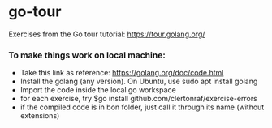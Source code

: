 # go-tour
Exercises from the Go tour tutorial: https://tour.golang.org/

### To make things work on local machine:
- Take this link as reference: https://golang.org/doc/code.html
- Install the golang (any version). On Ubuntu, use sudo apt install golang
- Import the code inside the local go workspace
- for each exercise, try $go install github.com/clertonraf/exercise-errors
- if the compiled code is in bon folder, just call it through its name (without extensions)
